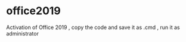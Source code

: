 # office2019
Activation of Office 2019 , copy the code and save it as .cmd , run it as administrator
